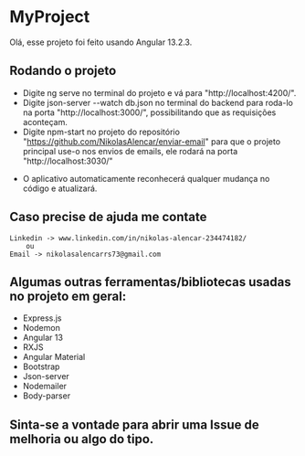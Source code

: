# MyProject

Olá, esse projeto foi feito usando Angular 13.2.3.

## Rodando o projeto

 - Digite ng serve no terminal do projeto e vá para "http://localhost:4200/".
 - Digite json-server --watch db.json no terminal do backend para roda-lo na porta "http://localhost:3000/", possibilitando que as requisições aconteçam.
 - Digite npm-start no projeto do repositório "https://github.com/NikolasAlencar/enviar-email" para que o projeto principal use-o nos envios de emails, ele rodará na porta "http://localhost:3030/" 

 * O aplicativo automaticamente reconhecerá qualquer mudança no código e atualizará.

## Caso precise de ajuda me contate    
  
	Linkedin -> www.linkedin.com/in/nikolas-alencar-234474182/ 
		ou 
	Email -> nikolasalencarrs73@gmail.com

## Algumas outras ferramentas/bibliotecas usadas no projeto em geral:
 - Express.js
 - Nodemon
 - Angular 13
 - RXJS
 - Angular Material
 - Bootstrap
 - Json-server
 - Nodemailer
 - Body-parser

## Sinta-se a vontade para abrir uma Issue de melhoria ou algo do tipo.





